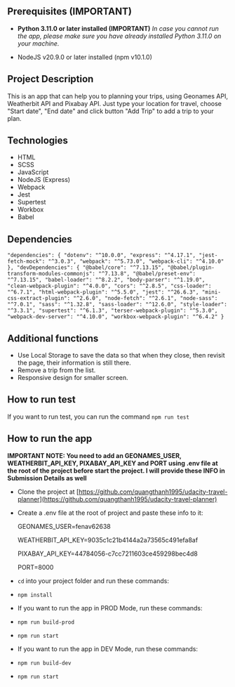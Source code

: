 ## Prerequisites (IMPORTANT)

- **Python 3.11.0 or later installed (IMPORTANT)** <i>In case you cannot run the app, please make sure you have already installed Python 3.11.0 on your machine.</i>

- NodeJS v20.9.0 or later installed (npm v10.1.0)

## Project Description

This is an app that can help you to planning your trips, using Geonames API, Weatherbit API and Pixabay API. Just type your location for travel, choose "Start date", "End date" and click button "Add Trip" to add a trip to your plan.

## Technologies

- HTML
- SCSS
- JavaScript
- NodeJS (Express)
- Webpack
- Jest
- Supertest
- Workbox
- Babel

## Dependencies

`"dependencies": {
    "dotenv": "^10.0.0",
    "express": "^4.17.1",
    "jest-fetch-mock": "^3.0.3",
    "webpack": "^5.73.0",
    "webpack-cli": "^4.10.0"
  },
  "devDependencies": {
    "@babel/core": "^7.13.15",
    "@babel/plugin-transform-modules-commonjs": "^7.13.8",
    "@babel/preset-env": "^7.13.15",
    "babel-loader": "^8.2.2",
    "body-parser": "^1.19.0",
    "clean-webpack-plugin": "^4.0.0",
    "cors": "^2.8.5",
    "css-loader": "^6.7.1",
    "html-webpack-plugin": "^5.5.0",
    "jest": "^26.6.3",
    "mini-css-extract-plugin": "^2.6.0",
    "node-fetch": "^2.6.1",
    "node-sass": "^7.0.1",
    "sass": "^1.32.8",
    "sass-loader": "^12.6.0",
    "style-loader": "^3.3.1",
    "supertest": "^6.1.3",
    "terser-webpack-plugin": "^5.3.0",
    "webpack-dev-server": "^4.10.0",
    "workbox-webpack-plugin": "^6.4.2"
  }`

## Additional functions

- Use Local Storage to save the data so that when they close, then revisit the page, their information is still there.
- Remove a trip from the list.
- Responsive design for smaller screen.

## How to run test

If you want to run test, you can run the command `npm run test`

## How to run the app

**IMPORTANT NOTE: You need to add an GEONAMES_USER, WEATHERBIT_API_KEY, PIXABAY_API_KEY and PORT using .env file at the root of the project before start the project. I will provide these INFO in Submission Details as well**

- Clone the project at [https://github.com/quangthanh1995/udacity-travel-planner](https://github.com/quangthanh1995/udacity-travel-planner)

- Create a .env file at the root of project and paste these info to it:

  GEONAMES_USER=fenav62638

  WEATHERBIT_API_KEY=9035c1c21b4144a2a73565c491efa8af

  PIXABAY_API_KEY=44784056-c7cc7211603ce459298bec4d8

  PORT=8000

- `cd` into your project folder and run these commands:

- `npm install`

- If you want to run the app in PROD Mode, run these commands:

- `npm run build-prod`

- `npm run start`

- If you want to run the app in DEV Mode, run these commands:

- `npm run build-dev`

- `npm run start`
